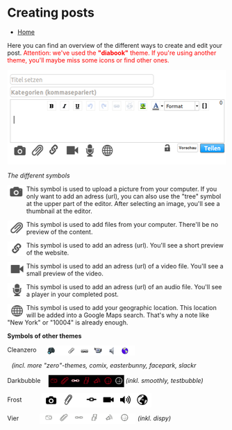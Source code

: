 Creating posts
=================

* [Home](help)

Here you can find an overview of the different ways to create and edit your post. <span style="color: red;">Attention: we've used the <b>"diabook"</b> theme. If you're using another theme, you'll maybe miss some icons or find other ones.</span>

<img src="doc/img/friendica_editor.png" width="538" height="218" alt="editor">

<i>The different symbols</i>

<img src="doc/img/camera.png" width="44" height="33" alt="editor" align="left" style="padding-bottom: 20px;"> This symbol is used to upload a picture from your computer. If you only want to add an adress (url), you can also use the "tree" symbol at the upper part of the editor. After selecting an image, you'll see a thumbnail at the editor.
<p style="clear:both;"></p>

<img src="doc/img/paper_clip.png" width="44" height="33" alt="paper_clip" align="left"> This symbol is used to add files from your computer. There'll be no preview of the content.
<p style="clear:both;"></p>

<img src="doc/img/chain.png" width="44" height="33" alt="chain" align="left"> This symbol is used to add an adress (url). You'll see a short preview of the website.
<p style="clear:both;"></p>

<img src="doc/img/video.png" width="44" height="33" alt="video" align="left"> This symbol is used to add an adress (url) of a video file. You'll see a small preview of the video.
<p style="clear:both;"></p>

<img src="doc/img/mic.png" width="44" height="33" alt="mic" align="left"> This symbol is used to add an adress (url) of an audio file. You'll see a player in your completed post.
<p style="clear:both;"></p>

<img src="doc/img/globe.png" width="44" height="33" alt="globe" align="left"> This symbol is used to add your geographic location. This location will be added into a Google Maps search. That's why a note like "New York" or "10004" is already enough.
<p style="clear:both;"></p>

**Symbols of other themes**

Cleanzero  <img src="doc/img/editor_zero.png" alt="cleanzero.png" style="padding-left: 20px; vertical-align:middle;"> 

<span style="padding-left: 10px; font-style:italic;">(incl. more "zero"-themes, comix, easterbunny, facepark, slackr </span>

Darkbubble  <img src="doc/img/editor_darkbubble.png" alt="darkbubble.png" style="padding-left: 14px; vertical-align:middle;"> <i>(inkl. smoothly, testbubble)</i>

Frost  <img src="doc/img/editor_frost.png" alt="frost.png" style="padding-left: 42px; vertical-align:middle;"> 

Vier  <img src="doc/img/editor_vier.png" alt="vier.png" style="padding-left: 44px; vertical-align:middle;"> <i>(inkl. dispy)</i>
